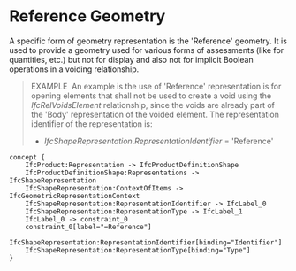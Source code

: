 Reference Geometry
==================

A specific form of geometry representation is the 'Reference' geometry. It is used to provide a geometry used for various forms of assessments (like for quantities, etc.) but not for display and also not for implicit Boolean operations in a voiding relationship.

> EXAMPLE&nbsp; An example is the use of 'Reference' representation is for opening elements that shall not be used to create a void using the _IfcRelVoidsElement_ relationship, since the voids are already part of the 'Body' representation of the voided element. The representation identifier of the representation is:
> 
> * _IfcShapeRepresentation_._RepresentationIdentifier_ = 'Reference'

```
concept {
    IfcProduct:Representation -> IfcProductDefinitionShape
    IfcProductDefinitionShape:Representations -> IfcShapeRepresentation
    IfcShapeRepresentation:ContextOfItems -> IfcGeometricRepresentationContext
    IfcShapeRepresentation:RepresentationIdentifier -> IfcLabel_0
    IfcShapeRepresentation:RepresentationType -> IfcLabel_1
    IfcLabel_0 -> constraint_0
    constraint_0[label="=Reference"]
    IfcShapeRepresentation:RepresentationIdentifier[binding="Identifier"]
    IfcShapeRepresentation:RepresentationType[binding="Type"]
}
```

